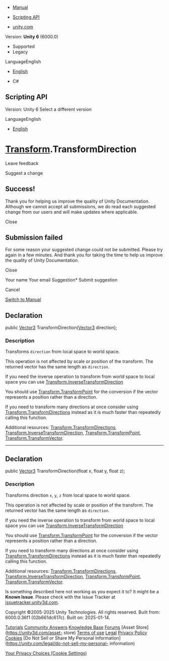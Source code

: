 [ ]()

  * [Manual](../Manual/index.html)
  * [Scripting API](../ScriptReference/index.html)

  * [unity.com](https://unity.com/)

Version: **Unity 6** (6000.0)

  * Supported
  * Legacy

LanguageEnglish

  * [English]()

  * C#

[ ](https://docs.unity3d.com)

## Scripting API

Version: Unity 6 Select a different version

LanguageEnglish

  * [English]()

#  [Transform](Transform.html).TransformDirection

Leave feedback

Suggest a change

## Success!

Thank you for helping us improve the quality of Unity Documentation. Although
we cannot accept all submissions, we do read each suggested change from our
users and will make updates where applicable.

Close

## Submission failed

For some reason your suggested change could not be submitted. Please <a>try
again</a> in a few minutes. And thank you for taking the time to help us
improve the quality of Unity Documentation.

Close

Your name Your email Suggestion* Submit suggestion

Cancel

[Switch to Manual](../Manual/class-Transform.html "Go to Transform Component
in the Manual")

## Declaration

public [Vector3](Vector3.html) TransformDirection([Vector3](Vector3.html)
direction);

### Description

Transforms `direction` from local space to world space.

This operation is not affected by scale or position of the transform. The
returned vector has the same length as `direction`.  
  
If you need the inverse operation to transform from world space to local space
you can use
[Transform.InverseTransformDirection](Transform.InverseTransformDirection.html)  
  
You should use [Transform.TransformPoint](Transform.TransformPoint.html) for
the conversion if the vector represents a position rather than a direction.  
  
If you need to transform many directions at once consider using
[Transform.TransformDirections](Transform.TransformDirections.html) instead as
it is much faster than repeatedly calling this function.  
  
Additional resources:
[Transform.TransformDirections](Transform.TransformDirections.html),
[Transform.InverseTransformDirection](Transform.InverseTransformDirection.html),
[Transform.TransformPoint](Transform.TransformPoint.html),
[Transform.TransformVector](Transform.TransformVector.html).

* * *

## Declaration

public [Vector3](Vector3.html) TransformDirection(float x, float y, float z);

### Description

Transforms direction `x`, `y`, `z` from local space to world space.

This operation is not affected by scale or position of the transform. The
returned vector has the same length as `direction`.  
  
If you need the inverse operation to transform from world space to local space
you can use
[Transform.InverseTransformDirection](Transform.InverseTransformDirection.html)  
  
You should use [Transform.TransformPoint](Transform.TransformPoint.html) for
the conversion if the vector represents a position rather than a direction.  
  
If you need to transform many directions at once consider using
[Transform.TransformDirections](Transform.TransformDirections.html) instead as
it is much faster than repeatedly calling this function.  
  
Additional resources:
[Transform.TransformDirections](Transform.TransformDirections.html),
[Transform.InverseTransformDirection](Transform.InverseTransformDirection.html),
[Transform.TransformPoint](Transform.TransformPoint.html),
[Transform.TransformVector](Transform.TransformVector.html).

Is something described here not working as you expect it to? It might be a
**Known Issue**. Please check with the Issue Tracker at
[issuetracker.unity3d.com](https://issuetracker.unity3d.com).

Copyright ©2005-2025 Unity Technologies. All rights reserved. Built from:
6000.0.36f1 (02b661dc617c). Built on: 2025-01-14.

[Tutorials](https://unity3d.com/learn) [Community
Answers](https://answers.unity3d.com) [Knowledge
Base](https://support.unity3d.com/hc/en-us)
[Forums](https://forum.unity3d.com) [Asset Store](https://unity3d.com/asset-
store) [Terms of use](https://docs.unity3d.com/Manual/TermsOfUse.html)
[Legal](https://unity.com/legal) [Privacy
Policy](https://unity.com/legal/privacy-policy)
[Cookies](https://unity.com/legal/cookie-policy) [Do Not Sell or Share My
Personal Information](https://unity.com/legal/do-not-sell-my-personal-
information)

[Your Privacy Choices (Cookie Settings)](javascript:void\(0\);)

